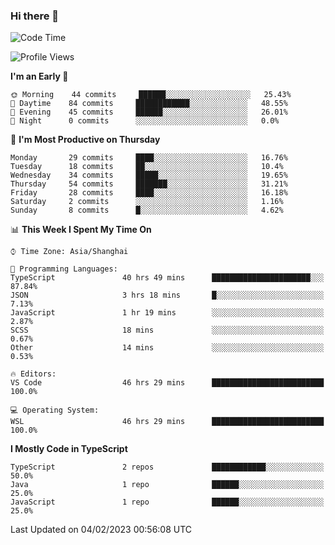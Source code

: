 ### Hi there 👋

<!--
**waynelwz/waynelwz** is a ✨ _special_ ✨ repository because its `README.md` (this file) appears on your GitHub profile.

Here are some ideas to get you started:

- 🔭 I’m currently working on ...
- 🌱 I’m currently learning ...
- 👯 I’m looking to collaborate on ...
- 🤔 I’m looking for help with ...
- 💬 Ask me about ...
- 📫 How to reach me: ...
- 😄 Pronouns: ...
- ⚡ Fun fact: ...
-->

<!--START_SECTION:waka-->
![Code Time](http://img.shields.io/badge/Code%20Time-990%20hrs%2012%20mins-blue)

![Profile Views](http://img.shields.io/badge/Profile%20Views-0-blue)

**I'm an Early 🐤** 

```text
🌞 Morning    44 commits     ██████░░░░░░░░░░░░░░░░░░░   25.43% 
🌆 Daytime    84 commits     ████████████░░░░░░░░░░░░░   48.55% 
🌃 Evening    45 commits     ██████░░░░░░░░░░░░░░░░░░░   26.01% 
🌙 Night      0 commits      ░░░░░░░░░░░░░░░░░░░░░░░░░   0.0%

```
📅 **I'm Most Productive on Thursday** 

```text
Monday       29 commits     ████░░░░░░░░░░░░░░░░░░░░░   16.76% 
Tuesday      18 commits     ██░░░░░░░░░░░░░░░░░░░░░░░   10.4% 
Wednesday    34 commits     █████░░░░░░░░░░░░░░░░░░░░   19.65% 
Thursday     54 commits     ███████░░░░░░░░░░░░░░░░░░   31.21% 
Friday       28 commits     ████░░░░░░░░░░░░░░░░░░░░░   16.18% 
Saturday     2 commits      ░░░░░░░░░░░░░░░░░░░░░░░░░   1.16% 
Sunday       8 commits      █░░░░░░░░░░░░░░░░░░░░░░░░   4.62%

```


📊 **This Week I Spent My Time On** 

```text
⌚︎ Time Zone: Asia/Shanghai

💬 Programming Languages: 
TypeScript               40 hrs 49 mins      ██████████████████████░░░   87.84% 
JSON                     3 hrs 18 mins       █░░░░░░░░░░░░░░░░░░░░░░░░   7.13% 
JavaScript               1 hr 19 mins        ░░░░░░░░░░░░░░░░░░░░░░░░░   2.87% 
SCSS                     18 mins             ░░░░░░░░░░░░░░░░░░░░░░░░░   0.67% 
Other                    14 mins             ░░░░░░░░░░░░░░░░░░░░░░░░░   0.53%

🔥 Editors: 
VS Code                  46 hrs 29 mins      █████████████████████████   100.0%

💻 Operating System: 
WSL                      46 hrs 29 mins      █████████████████████████   100.0%

```

**I Mostly Code in TypeScript** 

```text
TypeScript               2 repos             ████████████░░░░░░░░░░░░░   50.0% 
Java                     1 repo              ██████░░░░░░░░░░░░░░░░░░░   25.0% 
JavaScript               1 repo              ██████░░░░░░░░░░░░░░░░░░░   25.0%

```



 Last Updated on 04/02/2023 00:56:08 UTC
<!--END_SECTION:waka-->
